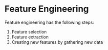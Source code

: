 # Feature Engineering

Feature engineering has the following steps:
1. Feature selection
2. Feature extraction
3. Creating new features by gathering new data